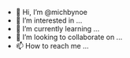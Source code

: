 - 👋 Hi, I’m @michbynoe
- 👀 I’m interested in ...
- 🌱 I’m currently learning ...
- 💞️ I’m looking to collaborate on ...
- 📫 How to reach me ...

<!---
michbynoe/michbynoe is a ✨ special ✨ repository because its `README.md` (this file) appears on your GitHub profile.
You can click the Preview link to take a look at your changes.
--->
